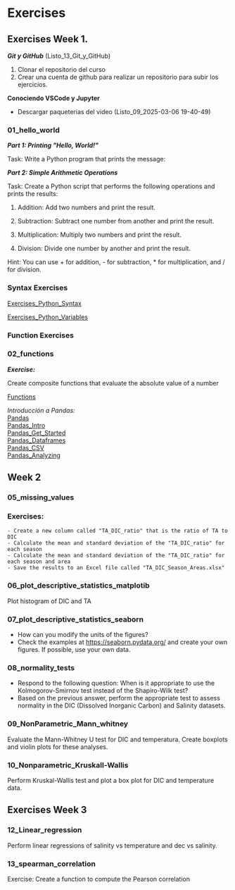 # Exercises 

## Exercises Week 1.

***Git y GitHub***
(Listo_13_Git_y_GitHub)
1. Clonar el repositorio del curso 
2. Crear una cuenta de github para realizar un repositorio para subir los ejercicios.

**Conociendo VSCode y Jupyter**
- Descargar paqueterias del video (Listo_09_2025-03-06 19-40-49)

### 01_hello_world
***Part 1: Printing "Hello, World!"***

Task: Write a Python program that prints the message:

***Part 2: Simple Arithmetic Operations***

Task: Create a Python script that performs the following operations and prints the results:

1. Addition: Add two numbers and print the result.

2. Subtraction: Subtract one number from another and print the result.

3. Multiplication: Multiply two numbers and print the result.

4. Division: Divide one number by another and print the result.

Hint: You can use + for addition, - for subtraction, * for multiplication, and / for division.


### Syntax Exercises 

[Exercises_Python_Syntax](https://www.w3schools.com/python/python_comments.asp)

[Exercises_Python_Variables](https://www.w3schools.com/python/python_variables.asp)

### Function Exercises 
### 02_functions
***Exercise:***

Create composite functions that evaluate the absolute value of a number

[Functions](https://www.w3schools.com/python/python_functions.asp)

*Introducción a Pandas:*  
[Pandas](https://www.w3schools.com/python/pandas/default.asp)  
[Pandas_Intro](https://www.w3schools.com/python/pandas/pandas_intro.asp)  
[Pandas_Get_Started](https://www.w3schools.com/python/pandas/pandas_getting_started.asp)  
[Pandas_Dataframes](https://www.w3schools.com/python/pandas/pandas_dataframes.asp)  
[Pandas_CSV](https://www.w3schools.com/python/pandas/pandas_csv.asp)  
[Pandas_Analyzing](https://www.w3schools.com/python/pandas/pandas_analyzing.asp)


## Week 2

### 05_missing_values 
### Exercises:  
    - Create a new column called "TA_DIC_ratio" that is the ratio of TA to DIC
    - Calculate the mean and standard deviation of the "TA_DIC_ratio" for each season
    - Calculate the mean and standard deviation of the "TA_DIC_ratio" for each season and area
    - Save the results to an Excel file called "TA_DIC_Season_Areas.xlsx"


### 06_plot_descriptive_statistics_matplotib

Plot histogram of DIC and TA


### 07_plot_descriptive_statistics_seaborn
- How can you modify the units of the figures?  
- Check the examples at https://seaborn.pydata.org/ and create your own figures. If possible, use your own data.


### 08_normality_tests
- Respond to the following question: When is it appropriate to use the Kolmogorov-Smirnov test instead of the Shapiro-Wilk test?
- Based on the previous answer, perform the appropriate test to assess normality in the DIC (Dissolved Inorganic Carbon) and Salinity datasets.

### 09_NonParametric_Mann_whitney
Evaluate the Mann-Whitney U test for DIC and temperatura. Create boxplots and violin plots for these analyses.


### 10_Nonparametric_Kruskall-Wallis
Perform Kruskal-Wallis test and plot a box plot for DIC and temperature data.


## Exercises Week 3
### 12_Linear_regression
Perform linear regressions of salinity vs temperature and dec vs salinity.

### 13_spearman_correlation 
Exercise: Create a function to compute the Pearson correlation



